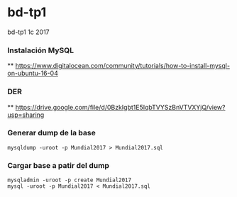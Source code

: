 # bd-tp1
bd-tp1 1c 2017

### Instalación MySQL

** https://www.digitalocean.com/community/tutorials/how-to-install-mysql-on-ubuntu-16-04

### DER

** https://drive.google.com/file/d/0BzkIgbt1E5IqbTVYSzBnVTVXYjQ/view?usp=sharing

### Generar dump de la base

    mysqldump -uroot -p Mundial2017 > Mundial2017.sql

### Cargar base a patir del dump

    mysqladmin -uroot -p create Mundial2017
    mysql -uroot -p Mundial2017 < Mundial2017.sql
